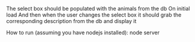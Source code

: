 The select box should be populated with the animals from the db
On initial load
And then when the user changes the select box it should grab the corresponding description from the db and display it

How to run (assuming you have nodejs installed): node server
